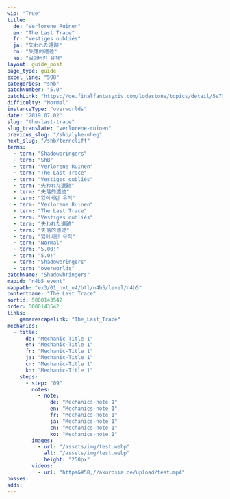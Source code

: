 ```yaml
---
wip: "True"
title:
  de: "Verlorene Ruinen"
  en: "The Last Trace"
  fr: "Vestiges oubliés"
  ja: "失われた遺跡"
  cn: "失落的遗迹"
  ko: "잃어버린 유적"
layout: guide_post
page_type: guide
excel_line: "508"
categories: "shb"
patchNumber: "5.0"
patchLink: "https://de.finalfantasyxiv.com/lodestone/topics/detail/5e73c51856d5f1a693b878db0301e239d767c3e9"
difficulty: "Normal"
instanceType: "overworlds"
date: "2019.07.02"
slug: "the-last-trace"
slug_translate: "verlorene-ruinen"
previous_slug: "/shb/lyhe-mheg"
next_slug: "/shb/terncliff"
terms:
  - term: "Shadowbringers"
  - term: "ShB"
  - term: "Verlorene Ruinen"
  - term: "The Last Trace"
  - term: "Vestiges oubliés"
  - term: "失われた遺跡"
  - term: "失落的遗迹"
  - term: "잃어버린 유적"
  - term: "Verlorene Ruinen"
  - term: "The Last Trace"
  - term: "Vestiges oubliés"
  - term: "失われた遺跡"
  - term: "失落的遗迹"
  - term: "잃어버린 유적"
  - term: "Normal"
  - term: "5.00!"
  - term: "5.0!"
  - term: "Shadowbringers"
  - term: "overworlds"
patchName: "Shadowbringers"
mapid: "n4b5_event"
mappath: "ex3/01_nvt_n4/btl/n4b5/level/n4b5"
contentname: "The Last Trace"
sortid: 5000143542
order: 5000143542
links:
    gamerescapelink: "The_Last_Trace"
mechanics:
  - title:
      de: "Mechanic-Title 1"
      en: "Mechanic-Title 1"
      fr: "Mechanic-Title 1"
      ja: "Mechanic-Title 1"
      cn: "Mechanic-Title 1"
      ko: "Mechanic-Title 1"
    steps:
      - step: "09"
        notes:
          - note:
              de: "Mechanics-note 1"
              en: "Mechanics-note 1"
              fr: "Mechanics-note 1"
              ja: "Mechanics-note 1"
              cn: "Mechanics-note 1"
              ko: "Mechanics-note 1"
        images:
          - url: "/assets/img/test.webp"
            alt: "/assets/img/test.webp"
            height: "250px"
        videos:
          - url: "https&#58;//akurosia.de/upload/test.mp4"
bosses:
adds:
---
```

